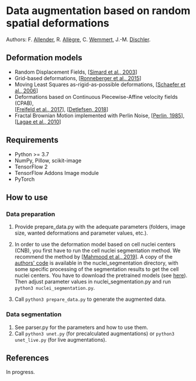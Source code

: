 # Data augmentation based on random spatial deformations

Authors: F. [Allender](https://igg.icube.unistra.fr/index.php/Florian_Allender), R. [Allègre](https://igg.icube.unistra.fr/index.php/R%C3%A9mi_All%C3%A8gre), C. [Wemmert](https://wemmertc.github.io/webpage/), J.-M. [Dischler](https://dpt-info.di.unistra.fr/~dischler).

## Deformation models

* Random Displacement Fields, [[Simard et al., 2003](https://ieeexplore.ieee.org/document/1227801)]
* Grid-based deformations, [[Ronneberger et al., 2015](https://link.springer.com/chapter/10.1007/978-3-319-24574-4_28)]
* Moving Least Squares as-rigid-as-possible deformations, [[Schaefer et al., 2006](https://dl.acm.org/doi/10.1145/1141911.1141920)]
* Deformations based on Continuous Piecewise-Affine velocity fields (CPAB),  
[[Freifeld et al., 2017](https://ieeexplore.ieee.org/document/7814343)], 
[[Detlefsen, 2018](https://github.com/SkafteNicki/libcpab)]
* Fractal Brownian Motion implemented with Perlin Noise, [[Perlin, 1985](https://dl.acm.org/doi/10.1145/325334.325247)], 
[[Lagae et al., 2010](https://diglib.eg.org/handle/10.2312/egst.20101059.001-019)]

## Requirements

* Python >= 3.7
* NumPy, Pillow, scikit-image
* TensorFlow 2
* TensorFlow Addons Image module
* PyTorch

## How to use

### Data preparation

1. Provide prepare_data.py with the adequate parameters (folders, image size, wanted
deformations and parameter values, etc.).

2. In order to use the deformation model based on cell nuclei centers (CNB), you
first have to run the cell nuclei segmentation method. We recommend the method by
[[Mahmood et al., 2019](https://ieeexplore.ieee.org/document/8756037)]. A copy of the
[authors' code](https://github.com/mahmoodlab/NucleiSegmentation) is available
in the nuclei_segmentation directory, with some specific processing of the segmentation
results to get the cell nuclei centers. You have to download the pretrained models
(see [here](https://github.com/mahmoodlab/NucleiSegmentation#testing)). Then
adjust parameter values in nuclei_segmentation.py and run
`python3 nuclei_segmentation.py`.

3. Call `python3 prepare_data.py` to generate the augmented data.

### Data segmentation

1. See parser.py for the parameters and how to use them.
2. Call `python3 unet.py` (for precalculated augmentations) or
`python3 unet_live.py` (for live augmentations).

## References

In progress.
